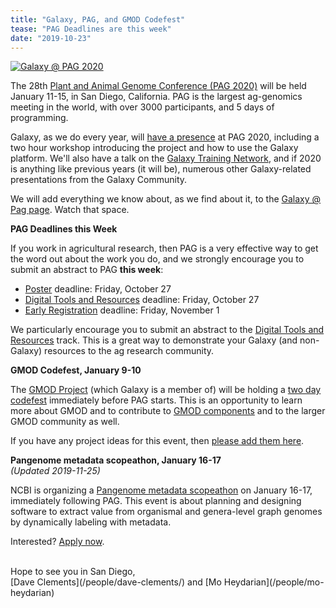 ```yaml
---
title: "Galaxy, PAG, and GMOD Codefest"
tease: "PAG Deadlines are this week"
date: "2019-10-23"
---
```


[<img class="float-right" style="max-width: 24rem" src="/events/2020-pag/pag2020.png" alt="Galaxy @ PAG 2020" />](/events/2020-pag/)

The 28th [Plant and Animal Genome Conference (PAG 2020)](http://www.intlpag.org/) will be held January 11-15, in San Diego, California. PAG is the largest ag-genomics meeting in the world, with over 3000 participants, and 5 days of programming.

Galaxy, as we do every year, will [have a presence](/events/2020-pag/) at PAG 2020, including a two hour workshop introducing the project and how to use the Galaxy platform.  We'll also have a talk on the [Galaxy Training Network](https://training.galaxyproject.org/), and if 2020 is anything like previous years (it will be), numerous other Galaxy-related presentations from the Galaxy Community.

We will add everything we know about, as we find about it, to the [Galaxy @ Pag page](/events/2020-pag/).  Watch that space.

**PAG Deadlines this Week**

If you work in agricultural research, then PAG is a very effective way to get the word out about the work you do, and we strongly encourage you to submit an abstract to PAG **this week**:

* [Poster](https://www.intlpag.org/2020/abstracts/poster-submission) deadline: Friday, October 27
* [Digital Tools and Resources](https://www.intlpag.org/2020/abstracts/digital-tools-and-resources-abstract-info) deadline: Friday, October 27
* [Early Registration](https://www.intlpag.org/2020/attend/registration-and-fees) deadline:  Friday, November 1

We particularly encourage you to submit an abstract to the [Digital Tools and Resources](https://www.intlpag.org/2020/abstracts/digital-tools-and-resources-abstract-info) track.  This is a great way to demonstrate your Galaxy (and non-Galaxy) resources to the ag research community.

**GMOD Codefest, January 9-10**

The [GMOD Project](http://gmod.org/) (which Galaxy is a member of) will be holding a [two day codefest](http://gmod.org/wiki/Codefest_2020) immediately before PAG starts. This is an opportunity to learn more about GMOD and to contribute to [GMOD components](http://gmod.org/wiki/Main_Page) and to the larger GMOD community as well.

If you have any project ideas for this event, then [please add them here](https://docs.google.com/document/d/1_CnUW_W4tNyl7lSlihCwZDKT45VQQxcI3I-VgjnC2Dc/edit).

**Pangenome metadata scopeathon, January 16-17**<br />
*(Updated 2019-11-25)*

NCBI is organizing a [Pangenome metadata scopeathon](https://ncbiinsights.ncbi.nlm.nih.gov/2019/11/19/metadata-scopeathon/) on January 16-17, immediately following PAG.  This event is about planning and designing software to extract value from organismal and genera-level graph genomes by dynamically labeling with metadata.

Interested? [Apply now](https://support.nlm.nih.gov/Pan_Meta_Scopeathon/).

<br />
Hope to see you in San Diego,<br />
[Dave Clements](/people/dave-clements/) and [Mo Heydarian](/people/mo-heydarian)

